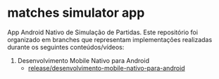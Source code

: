 # matches simulator app

App Android Nativo de Simulação de Partidas. Este repositório foi organizado em branches que representam implementações realizadas durante os seguintes conteúdos/vídeos:

1. Desenvolvimento Mobile Nativo para Android
      - [release/desenvolvimento-mobile-nativo-para-android]()

